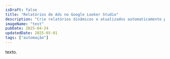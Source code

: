 ```yaml
---
isDraft: false
title: "Relatórios de Ads no Google Looker Studio"
description: "Crie relatórios dinâmicos e atualizados automaticamente para mostrar seu trabalho com anúncios."
imageName: "test"
pubDate: 2025-04-24
updatedDate: 2025-05-01
tags: ["automação"]
---
```


texto.